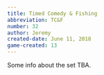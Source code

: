 ```yaml
---
title: Timed Comedy & Fishing
abbreviation: TC&F
number: 32
author: Jeremy
created-date: June 11, 2018
game-created: 13
---
```

Some info about the set TBA.
